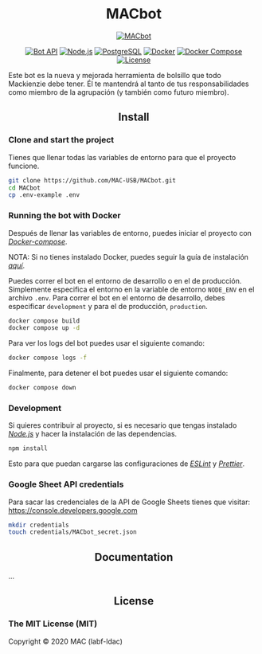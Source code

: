 <h1 align="center">MACbot</h1>

<div align="center">

[![MACbot](https://img.shields.io/badge/MACbot-v2.0-0088cc?style=flat-square&logo=github)](https://telegram.me/mac_usb_bot)

[![Bot API](https://img.shields.io/badge/Bot%20API-v6.7-0088cc?style=flat-square&logo=telegram)](https://core.telegram.org/bots/api)
[![Node.js](https://img.shields.io/badge/Node.js-v18-43853D?style=flat-square&logo=node.js&logoColor=white)](https://nodejs.org/es/)
[![PostgreSQL](https://img.shields.io/badge/PostgreSQL-v15-336791?style=flat-square&logo=postgresql&logoColor=white)](https://www.postgresql.org/)
[![Docker](https://img.shields.io/badge/Docker-2496ED?style=flat-square&logo=docker&logoColor=white)](https://www.docker.com/)
[![Docker Compose](https://img.shields.io/badge/Docker%20Compose-2496ED?style=flat-square&logo=docker&logoColor=white)](https://github.com/docker/compose)
[![License](https://img.shields.io/badge/License-MIT-0088cc?style=flat-square&logo=github)](https://github.com/MAC-USB/MACbot/blob/master/LICENSE)

</div>

Este bot es la nueva y mejorada herramienta de bolsillo que todo Mackienzie debe tener. Él te mantendrá al tanto de tus responsabilidades como miembro de la agrupación (y también como futuro miembro).

<h2 align='center'>Install</h2>

### **Clone and start the project**

Tienes que llenar todas las variables de entorno para que el proyecto funcione.

```bash
git clone https://github.com/MAC-USB/MACbot.git
cd MACbot
cp .env-example .env
```

### **Running the bot with Docker**

Después de llenar las variables de entorno, puedes iniciar el proyecto con [_Docker-compose_](https://github.com/docker/compose).

NOTA: Si no tienes instalado Docker, puedes seguir la guía de instalación [_aquí_](https://docs.docker.com/get-docker/).

Puedes correr el bot en el entorno de desarrollo o en el de producción. Simplemente especifica el entorno en la variable de entorno `NODE_ENV` en el archivo `.env`. Para correr el bot en el entorno de desarrollo, debes especificar `development` y para el de producción, `production`.

```bash
docker compose build
docker compose up -d
```

Para ver los logs del bot puedes usar el siguiente comando:

```bash
docker compose logs -f
```

Finalmente, para detener el bot puedes usar el siguiente comando:

```bash
docker compose down
```

### **Development**

Si quieres contribuir al proyecto, si es necesario que tengas instalado [_Node.js_](https://nodejs.org/es/) y hacer la instalación de las dependencias.

```bash
npm install
```

Esto para que puedan cargarse las configuraciones de [_ESLint_](https://eslint.org/) y [_Prettier_](https://prettier.io/).

### **Google Sheet API credentials**

Para sacar las credenciales de la API de Google Sheets tienes que visitar: https://console.developers.google.com

```bash
mkdir credentials
touch credentials/MACbot_secret.json
```

<h2 align='center'>Documentation</h2>

...

<h2 align='center'>License</h2>

### **The MIT License (MIT)**

Copyright © 2020 MAC (labf-ldac)
